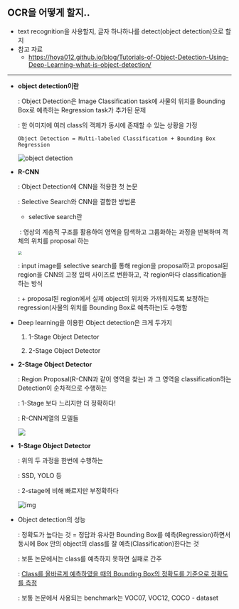 ## OCR을 어떻게 할지..

- text recognition을 사용할지, 글자 하나하나를 detect(object detection)으로 할지
- 참고 자료
  - https://hoya012.github.io/blog/Tutorials-of-Object-Detection-Using-Deep-Learning-what-is-object-detection/



------------------------------------------

- **object detection이란**

  : Object Detection은 Image Classification task에 사물의 위치를 Bounding Box로 예측하는 Regression task가 추가된 문제

  : 한 이미지에 여러 class의 객체가 동시에 존재할 수 있는 상황을 가정

  ```
  Object Detection = Multi-labeled Classification + Bounding Box Regression
  ```

  ![object detection](https://hoya012.github.io/assets/img/object_detection_second/fig1_detection_milestones.PNG)



- **R-CNN**

  : Object Detection에 CNN을 적용한 첫 논문

  : Selective Search와 CNN을 결합한 방법론
     - selective search란

  ​      : 영상의 계층적 구조를 활용하여 영역을 탐색하고 그룹화하는 과정을 반복하며 객체의 위치를 proposal 하는

  <img src="https://hoya012.github.io/assets/img/object_detection_first/fig7_selective_search.PNG" style="zoom:50%;" />

  : input image를 selective search를 통해 region을 proposal하고 proposal된 region을 CNN의 고정 입력 사이즈로 변환하고, 각 region마다 classification을 하는 방식

  : + proposal된 region에서 실제 object의 위치와 가까워지도록 보정하는 regression(사물의 위치를 Bounding Box로 예측하는)도 수행함



- Deep learning을 이용한 Object detection은 크게 두가지

  1) 1-Stage Object Detector

  2) 2-Stage Object Detector

- **2-Stage Object Detector**

  : Region Proposal(R-CNN과 같이 영역을 찾는) 과 그 영역을 classification하는 Detection이 순차적으로 수행하는
  
  : 1-Stage 보다 느리지만 더 정확하다!
  
  : R-CNN계열의 모델들
  
  ![](https://hoya012.github.io/assets/img/object_detection_second/fig5_2stage.PNG)

- **1-Stage Object Detector**

  : 위의 두 과정을 한번에 수행하는

  : SSD, YOLO 등

  : 2-stage에 비해 빠르지만 부정확하다

  ![img](https://hoya012.github.io/assets/img/object_detection_second/fig6_1stage.PNG)

  



- Object detection의 성능

  : 정확도가 높다는 것 = 정답과 유사한 Bounding Box를 예측(Regression)하면서 동시에 Box 안의 object의 class를 잘 예측(Classification)한다는 것

  : 보톤 논문에서는 class를 예측하지 못하면 실패로 간주

  : <u>Class를 올바르게 예측하였을 때의 Bounding Box의 정확도를 기준으로 정확도를 측정</u>

  : 보통 논문에서 사용되는 benchmark는 VOC07, VOC12, COCO - dataset

  

  

